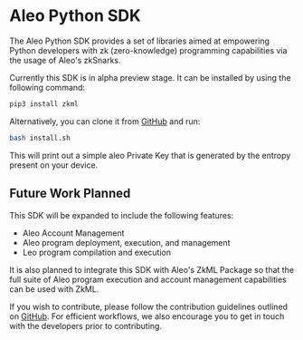 # Aleo Python SDK

The Aleo Python SDK provides a set of libraries aimed at empowering Python developers with zk (zero-knowledge)
programming capabilities via the usage of Aleo's zkSnarks.

Currently this SDK is in alpha preview stage. It can be installed by using the following command:
   ```bash
   pip3 install zkml
   ```

Alternatively, you can clone it from [GitHub](https://github.com/AleoHQ/python-sdk/tree/master/sdk) and run:
```bash
bash install.sh
```
This will print out a simple aleo Private Key that is generated by the entropy present on your device.

## Future Work Planned
This SDK will be expanded to include the following features:
* Aleo Account Management
* Aleo program deployment, execution, and management
* Leo program compilation and execution

It is also planned to integrate this SDK with Aleo's ZkML Package so that the full suite of Aleo program execution and account management capabilities can be used with ZkML.

If you wish to contribute, please follow the contribution guidelines outlined on [GitHub](https://github.com/AleoHQ/python-sdk/blob/master/sdk/CONTRIBUTING.md). For efficient workflows, we also encourage you to get in touch with the developers prior to contributing.